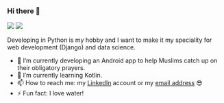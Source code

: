 ### Hi there 👋

<!--
**utarasama/utarasama** is a ✨ _special_ ✨ repository because its `README.md` (this file) appears on your GitHub profile.

Here are some ideas to get you started:
-->
[![](https://img.shields.io/badge/-@3adess-%231DA1F2?style=flat-square&logo=twitter&logoColor=ffffff)](https://twitter.com/3adess)
[![](https://img.shields.io/badge/-Mehdi%20Tarhoult-blue?style=flat-square&logo=Linkedin&logoColor=white&link=https://www.linkedin.com/in/mehdi-tarhoult/)](https://www.linkedin.com/in/mehdi-tarhoult/)


Developing in Python is my hobby and I want to make it my speciality for web development (Django) and data science.
- 🔭 I’m currently developing an Android app to help Muslims catch up on their obligatory prayers.
- 🌱 I’m currently learning Kotlin.
- 📫 How to reach me: my [LinkedIn](https://www.linkedin.com/in/mehdi-tarhoult/) account or my [email address](mailto:mehdi.trh@outlook.fr) 😎
- ⚡ Fun fact: I love water!
<!--
- 👯 I’m looking to collaborate on ...
- 🤔 I’m looking for help with ...
- 💬 Ask me about ... 
-->
